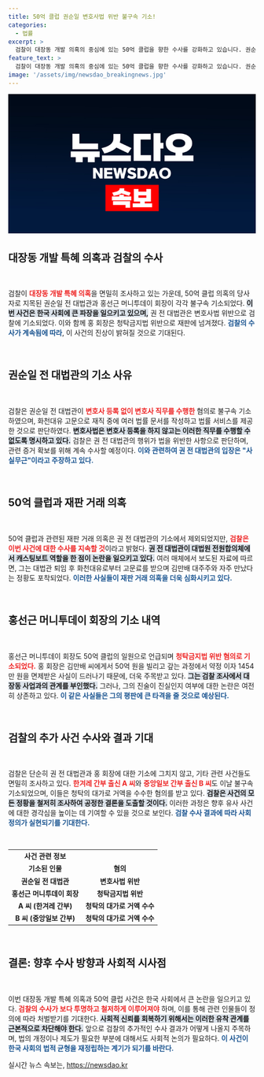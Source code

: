 ```yaml
---
title: 50억 클럽 권순일 변호사법 위반 불구속 기소!
categories:
  - 법률
excerpt: >
  검찰이 대장동 개발 의혹의 중심에 있는 50억 클럽을 향한 수사를 강화하고 있습니다. 권순일 전 대법관이 불구속 기소되며 재판 거래 의혹이 새국면을 맞이한 가운데, 홍선근 회장 또한 청탁금지법 위반 혐의로 기소됐습니다. 이들의 행보가 향후 사건의 향방을 크게 좌우할 것으로 보입니다.
feature_text: >
  검찰이 대장동 개발 의혹의 중심에 있는 50억 클럽을 향한 수사를 강화하고 있습니다. 권순일 전 대법관이 불구속 기소되며 재판 거래 의혹이 새국면을 맞이한 가운데, 홍선근 회장 또한 청탁금지법 위반 혐의로 기소됐습니다. 이들의 행보가 향후 사건의 향방을 크게 좌우할 것으로 보입니다.
image: '/assets/img/newsdao_breakingnews.jpg'
---
```


<p><img src="/assets/img/newsdao_breakingnews.jpg" alt="ontimetimes 속보" /></p>

<h2 data-ke-size="size26">대장동 개발 특혜 의혹과 검찰의 수사</h2>

<p data-ke-size="size16">&nbsp;</p>

<p>검찰이 <b><span style="color: #ee2323;">대장동 개발 특혜 의혹</span></b>을 면밀히 조사하고 있는 가운데, 50억 클럽 의혹의 당사자로 지목된 권순일 전 대법관과 홍선근 머니투데이 회장이 각각 불구속 기소되었다. <b><span style="background-color: #21538527;">이번 사건은 한국 사회에 큰 파장을 일으키고 있으며,</span></b> 권 전 대법관은 변호사법 위반으로 검찰에 기소되었다. 이와 함께 홍 회장은 청탁금지법 위반으로 재판에 넘겨졌다. <b><span style="color: #1a5490;">검찰의 수사가 계속됨에 따라</span></b>, 이 사건의 진상이 밝혀질 것으로 기대된다.</p>

<p data-ke-size="size16">&nbsp;</p>

<h2 data-ke-size="size26">권순일 전 대법관의 기소 사유</h2>

<p data-ke-size="size16">&nbsp;</p>

<p>검찰은 권순일 전 대법관이 <b><span style="color: #ee2323;">변호사 등록 없이 변호사 직무를 수행한</span></b> 혐의로 불구속 기소하였으며, 화천대유 고문으로 재직 중에 여러 법률 문서를 작성하고 법률 서비스를 제공한 것으로 판단하였다. <b><span style="background-color: #21538527;">변호사법은 변호사 등록을 하지 않고는 이러한 직무를 수행할 수 없도록 명시하고 있다.</span></b> 검찰은 권 전 대법관의 행위가 법을 위반한 사항으로 판단하며, 관련 증거 확보를 위해 계속 수사할 예정이다. <b><span style="color: #1a5490;">이와 관련하여 권 전 대법관의 입장은 "사실무근"이라고 주장하고 있다.</span></b></p>

<p data-ke-size="size16">&nbsp;</p>

<h2 data-ke-size="size26">50억 클럽과 재판 거래 의혹</h2>

<p data-ke-size="size16">&nbsp;</p>

<p>50억 클럽과 관련된 재판 거래 의혹은 권 전 대법관의 기소에서 제외되었지만, <b><span style="color: #ee2323;">검찰은 이번 사건에 대한 수사를 지속할 것</span></b>이라고 밝혔다. <b><span style="background-color: #21538527;">권 전 대법관이 대법원 전원합의체에서 캐스팅보트 역할을 한 점이 논란을 일으키고 있다.</span></b> 여러 매체에서 보도된 자료에 따르면, 그는 대법관 퇴임 후 화천대유로부터 고문료를 받으며 김만배 대주주와 자주 만났다는 정황도 포착되었다. <b><span style="color: #1a5490;">이러한 사실들이 재판 거래 의혹을 더욱 심화시키고 있다.</span></b></p>

<p data-ke-size="size16">&nbsp;</p>

<h2 data-ke-size="size26">홍선근 머니투데이 회장의 기소 내역</h2>

<p data-ke-size="size16">&nbsp;</p>

<p>홍선근 머니투데이 회장도 50억 클럽의 일원으로 언급되며 <b><span style="color: #ee2323;">청탁금지법 위반 혐의로 기소되었다.</span></b> 홍 회장은 김만배 씨에게서 50억 원을 빌리고 갚는 과정에서 약정 이자 1454만 원을 면제받은 사실이 드러나기 때문에, 더욱 주목받고 있다. <b><span style="background-color: #21538527;">그는 검찰 조사에서 대장동 사업과의 관계를 부인했다.</span></b> 그러나, 그의 진술이 진실인지 여부에 대한 논란은 여전히 상존하고 있다. <b><span style="color: #1a5490;">이 같은 사실들은 그의 평판에 큰 타격을 줄 것으로 예상된다.</span></b></p>

<p data-ke-size="size16">&nbsp;</p>

<h2 data-ke-size="size26">검찰의 추가 사건 수사와 결과 기대</h2>

<p data-ke-size="size16">&nbsp;</p>

<p>검찰은 단순히 권 전 대법관과 홍 회장에 대한 기소에 그치지 않고, 기타 관련 사건들도 면밀히 조사하고 있다. <b><span style="color: #ee2323;">한겨레 간부 출신 A 씨</span></b>와 <b><span style="color: #ee2323;">중앙일보 간부 출신 B 씨</span></b>도 이날 불구속 기소되었으며, 이들은 청탁의 대가로 거액을 수수한 혐의를 받고 있다. <b><span style="background-color: #21538527;">검찰은 사건의 모든 정황을 철저히 조사하여 공정한 결론을 도출할 것이다.</span></b> 이러한 과정은 향후 유사 사건에 대한 경각심을 높이는 데 기여할 수 있을 것으로 보인다. <b><span style="color: #1a5490;">검찰 수사 결과에 따라 사회 정의가 실현되기를 기대한다.</span></b></p>

<p data-ke-size="size16">&nbsp;</p>

<table style="width: 100%;">
    <tr>
        <td style="text-align: center; height: 17px;"><b>사건 관련 정보</b></td>
    </tr>
    <tr>
        <td style="text-align: center; height: 17px;"><b>기소된 인물</b></td>
        <td style="text-align: center; height: 17px;"><b>혐의</b></td>
    </tr>
    <tr>
        <td style="text-align: center; height: 17px;"><b>권순일 전 대법관</b></td>
        <td style="text-align: center; height: 17px;"><b>변호사법 위반</b></td>
    </tr>
    <tr>
        <td style="text-align: center; height: 17px;"><b>홍선근 머니투데이 회장</b></td>
        <td style="text-align: center; height: 17px;"><b>청탁금지법 위반</b></td>
    </tr>
    <tr>
        <td style="text-align: center; height: 17px;"><b>A 씨 (한겨레 간부)</b></td>
        <td style="text-align: center; height: 17px;"><b>청탁의 대가로 거액 수수</b></td>
    </tr>
    <tr>
        <td style="text-align: center; height: 17px;"><b>B 씨 (중앙일보 간부)</b></td>
        <td style="text-align: center; height: 17px;"><b>청탁의 대가로 거액 수수</b></td>
    </tr>
</table>

<p data-ke-size="size16">&nbsp;</p>

<h2 data-ke-size="size26">결론: 향후 수사 방향과 사회적 시사점</h2>

<p data-ke-size="size16">&nbsp;</p>

<p>이번 대장동 개발 특혜 의혹과 50억 클럽 사건은 한국 사회에서 큰 논란을 일으키고 있다. <b><span style="color: #ee2323;">검찰의 수사가 보다 투명하고 철저하게 이루어져야</span></b> 하며, 이를 통해 관련 인물들이 정의에 따라 처벌받기를 기대한다. <b><span style="background-color: #21538527;">사회적 신뢰를 회복하기 위해서는 이러한 유착 관계를 근본적으로 차단해야 한다.</span></b> 앞으로 검찰의 추가적인 수사 결과가 어떻게 나올지 주목하며, 법의 개정이나 제도가 필요한 부분에 대해서도 사회적 논의가 필요하다. <b><span style="color: #1a5490;">이 사건이 한국 사회의 법적 균형을 재정립하는 계기가 되기를 바란다.</span></b></p>
실시간 뉴스 속보는, <a href="https://newsdao.kr" rel="dofollow">https://newsdao.kr</a>


